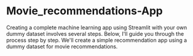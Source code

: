 # Movie_recommendations-App
Creating a complete machine learning app using Streamlit with your own dummy dataset involves several steps. Below, I'll guide you through the process step by step. We'll create a simple recommendation app using a dummy dataset for movie recommendations.
